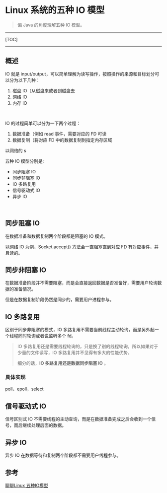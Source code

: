 # Linux 系统的五种 IO 模型

> 偏 Java 的角度理解五种 IO 模型。

---

[TOC]

---



## 概述

IO 就是 input/output，可以简单理解为读写操作，按照操作的来源和目标划分可以分为以下几种：

1. 磁盘 IO（从磁盘来或者到磁盘去
2. 网络 IO
3. 内存 IO

<br>

IO 的过程简单可以分为一下两个过程：

1. 数据准备（例如 read 事件，需要对应的 FD 可读
2. 数据复制（将对应 FD 中的数据复制到指定内存区域

以网络的 s

五种 IO 模型分别是:

- 同步阻塞 IO
- 同步非阻塞 IO
- IO 多路复用
- 信号驱动式 IO
- 异步 IO

<br>

## 同步阻塞 IO

在数据准备和数据复制两个阶段都是阻塞的 IO 模式。

以网络 IO 为例，Socket.accept() 方法会一直阻塞直到对应 FD 有对应事件，并且读的。





## 同步非阻塞 IO

在数据准备阶段并不需要阻塞，而是会直接返回数据是否准备好，需要用户轮询数据的准备情况。

但是在数据复制阶段仍然是同步的，需要用户进程参与。





## IO 多路复用

区别于同步非阻塞的模式，IO 多路复用不需要当前线程主动轮询，而是另外起一个线程同时轮询或者说监听多个 fd。

> IO 多路复用还是需要线程轮询的，只是换了别的线程轮询，所以如果对于少量的文件读写，IO 多路复用并不见得有多大的性能优势。
>
> 细分的话，**IO 多路复用还是数据同步阻塞 IO** 。



### 具体实现

poll，epoll，select





## 信号驱动式 IO

信号区别式 IO 不需要线程的主动查询，而是在数据准备完成之后会收到一个信号，而后继续处理后面的数据。





## 异步 IO

异步 IO 在数据等待和复制两个阶段都不需要用户线程参与。





## 参考

[聊聊Linux 五种IO模型](https://www.jianshu.com/p/486b0965c296)